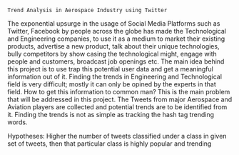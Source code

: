 	Trend Analysis in Aerospace Industry using Twitter

The exponential upsurge in the usage of Social Media Platforms such as Twitter, Facebook by people across the globe has made the Technological and Engineering companies, to use it as a medium to market their existing products, advertise a new product, talk about their unique technologies, bully competitors by show casing the technological might, engage with people and customers, broadcast job openings etc. The main idea behind this project is to use trap this potential user data and get a meaningful information out of it. Finding the trends in Engineering and Technological field is very difficult; mostly it can only be opined by the experts in that field. How to get this information to common man? This is the main problem that will be addressed in this project. The Tweets from major Aerospace and Aviation players are collected and potential trends are to be identified from it. Finding the trends is not as simple as tracking the hash tag trending words. 

Hypotheses: Higher the number of tweets classified under a class in given set of tweets, then that particular class is highly popular and trending
